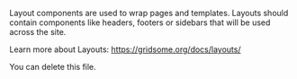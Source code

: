 Layout components are used to wrap pages and templates. 
Layouts should contain components like headers, footers or sidebars 
that will be used across the site.

Learn more about Layouts: https://gridsome.org/docs/layouts/

You can delete this file.
